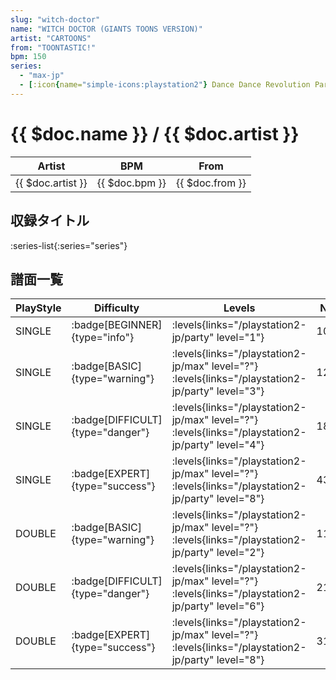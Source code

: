 ```yaml
---
slug: "witch-doctor"
name: "WITCH DOCTOR (GIANTS TOONS VERSION)"
artist: "CARTOONS"
from: "TOONTASTIC!"
bpm: 150
series:
  - "max-jp"
  - [:icon{name="simple-icons:playstation2"} Dance Dance Revolution Party Collection :icon{name="flag:jp-4x3"}](/playstation2-jp/party)
---
```


# {{ $doc.name }} / {{ $doc.artist }}

|Artist|BPM|From|
|------|---|----|
|{{ $doc.artist }}|{{ $doc.bpm }}|{{ $doc.from }}|

## 収録タイトル

:series-list{:series="series"}

## 譜面一覧

|PlayStyle|Difficulty|Levels|Notes|Movie|
|---------|----------|------|-----|-----|
|SINGLE| :badge[BEGINNER]{type="info"}| :levels{links="/playstation2-jp/party" level="1"}|100/0||
|SINGLE| :badge[BASIC]{type="warning"}|<div class="field is-grouped is-grouped-multiline"> :levels{links="/playstation2-jp/max" level="?"} :levels{links="/playstation2-jp/party" level="3"}</div>|129/1||
|SINGLE| :badge[DIFFICULT]{type="danger"}|<div class="field is-grouped is-grouped-multiline"> :levels{links="/playstation2-jp/max" level="?"} :levels{links="/playstation2-jp/party" level="4"}</div>|188/32||
|SINGLE| :badge[EXPERT]{type="success"}|<div class="field is-grouped is-grouped-multiline"> :levels{links="/playstation2-jp/max" level="?"} :levels{links="/playstation2-jp/party" level="8"}</div>|437/2||
|DOUBLE| :badge[BASIC]{type="warning"}|<div class="field is-grouped is-grouped-multiline"> :levels{links="/playstation2-jp/max" level="?"} :levels{links="/playstation2-jp/party" level="2"}</div>|113/1||
|DOUBLE| :badge[DIFFICULT]{type="danger"}|<div class="field is-grouped is-grouped-multiline"> :levels{links="/playstation2-jp/max" level="?"} :levels{links="/playstation2-jp/party" level="6"}</div>|219/4||
|DOUBLE| :badge[EXPERT]{type="success"}|<div class="field is-grouped is-grouped-multiline"> :levels{links="/playstation2-jp/max" level="?"} :levels{links="/playstation2-jp/party" level="8"}</div>|316/14||
